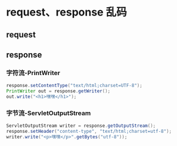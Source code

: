 # request、response 乱码
## request
## response
### 字符流-PrintWriter
```java
response.setContentType("text/html;charset=UTF-8");
PrintWriter out = response.getWriter();
out.write("<h1>嘿嘿</h1>");
```
### 字节流-ServletOutputStream
```java
ServletOutputStream writer = response.getOutputStream();
response.setHeader("content-type", "text/html;charset=utf-8");
writer.write("<p>嘿嘿</p>".getBytes("utf-8"));
```